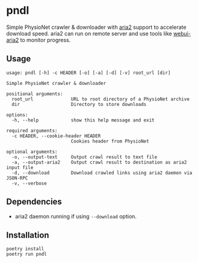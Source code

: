 # pndl
Simple PhysioNet crawler & downloader with [aria2](https://aria2.github.io/) support to accelerate download speed.
aria2 can run on remote server and use tools like [webui-aria2](https://github.com/ziahamza/webui-aria2) to monitor progress.

## Usage
```
usage: pndl [-h] -c HEADER [-o] [-a] [-d] [-v] root_url [dir]

Simple PhysioNet crawler & downloader

positional arguments:
  root_url              URL to root directory of a PhysioNet archive
  dir                   Directory to store downloads

options:
  -h, --help            show this help message and exit

required arguments:
  -c HEADER, --cookie-header HEADER
                        Cookies header from PhysioNet

optional arguments:
  -o, --output-text     Output crawl result to text file
  -a, --output-aria2    Output crawl result to destination as aria2 input file
  -d, --download        Download crawled links using aria2 daemon via JSON-RPC
  -v, --verbose
```

## Dependencies
* aria2 daemon running if using `--download` option.

## Installation
```
poetry install
poetry run pndl
```
